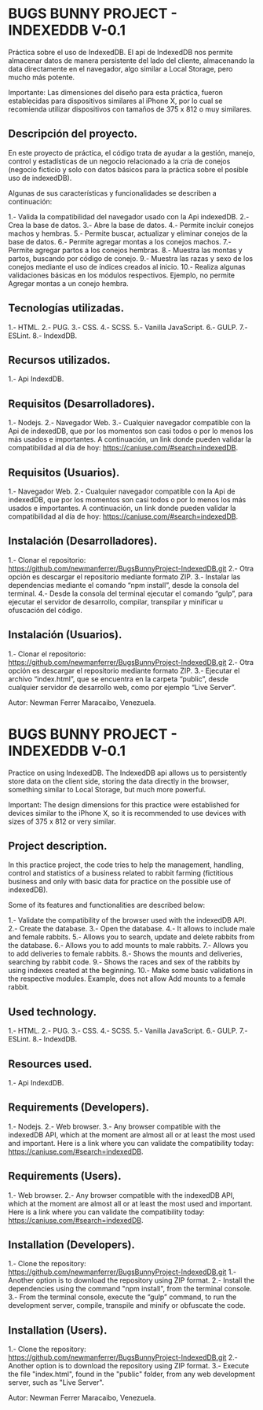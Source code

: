 # BUGS BUNNY PROJECT - INDEXEDDB V-0.1
Práctica sobre el uso de IndexedDB. El api de IndexedDB nos permite almacenar datos de manera persistente del lado del cliente, almacenando la data directamente en el navegador, algo similar a Local Storage, pero mucho más potente.

Importante: Las dimensiones del diseño para esta práctica, fueron establecidas para dispositivos similares al iPhone X, por lo cual se recomienda utilizar dispositivos con tamaños de 375 x 812 o muy similares. 

## Descripción del proyecto.
En este proyecto de práctica, el código trata de ayudar a la gestión, manejo, control y estadísticas de un negocio relacionado a la cría de conejos (negocio ficticio y solo con datos básicos para la práctica sobre el posible uso de indexedDB).

Algunas de sus características y funcionalidades se describen a continuación:

1.- Valida la compatibilidad del navegador usado con la Api indexedDB.
2.- Crea la base de datos.
3.- Abre la base de datos.
4.- Permite incluir conejos machos y hembras.
5.- Permite buscar, actualizar y eliminar conejos de la base de datos. 
6.- Permite agregar montas a los conejos machos. 
7.- Permite agregar partos a los conejos hembras. 
8.- Muestra las montas y partos, buscando por código de conejo. 
9.- Muestra las razas y sexo de los conejos mediante el uso de índices creados al inicio. 
10.- Realiza algunas validaciones básicas en los módulos respectivos. Ejemplo, no permite Agregar montas a un conejo hembra.

## Tecnologías utilizadas.
1.- HTML.
2.- PUG.
3.- CSS.
4.- SCSS.
5.- Vanilla JavaScript.
6.- GULP.
7.- ESLint. 
8.- IndexdDB.

## Recursos utilizados.
1.- Api IndexdDB.

## Requisitos (Desarrolladores).
1.- Nodejs.
2.- Navegador Web.
3.- Cualquier navegador compatible con la Api de indexedDB, que por los momentos son casi todos o por lo menos los más usados e importantes. A continuación, un link donde pueden validar la compatibilidad al día de hoy: https://caniuse.com/#search=indexedDB. 

## Requisitos (Usuarios).
1.- Navegador Web.
2.- Cualquier navegador compatible con la Api de indexedDB, que por los momentos son casi todos o por lo menos los más usados e importantes. A continuación, un link donde pueden validar la compatibilidad al día de hoy: https://caniuse.com/#search=indexedDB. 

## Instalación (Desarrolladores).
1.- Clonar el repositorio: https://github.com/newmanferrer/BugsBunnyProject-IndexedDB.git
2.- Otra opción es descargar el repositorio mediante formato ZIP.
3.- Instalar las dependencias mediante el comando “npm install”, desde la consola del terminal.
4.- Desde la consola del terminal ejecutar el comando “gulp”, para ejecutar el servidor de desarrollo, compilar, transpilar y minificar u ofuscación del código.

## Instalación (Usuarios).
1.- Clonar el repositorio: https://github.com/newmanferrer/BugsBunnyProject-IndexedDB.git
2.- Otra opción es descargar el repositorio mediante formato ZIP.
3.- Ejecutar el archivo “index.html”, que se encuentra en la carpeta “public”, desde cualquier servidor de desarrollo web, como por ejemplo “Live Server”.

Autor: Newman Ferrer Maracaibo, Venezuela.




# BUGS BUNNY PROJECT - INDEXEDDB V-0.1
Practice on using IndexedDB. The IndexedDB api allows us to persistently store data on the client side, storing the data directly in the browser, something similar to Local Storage, but much more powerful.

Important: The design dimensions for this practice were established for devices similar to the iPhone X, so it is recommended to use devices with sizes of 375 x 812 or very similar.

## Project description.
In this practice project, the code tries to help the management, handling, control and statistics of a business related to rabbit farming (fictitious business and only with basic data for practice on the possible use of indexedDB).

Some of its features and functionalities are described below:

1.- Validate the compatibility of the browser used with the indexedDB API.
2.- Create the database.
3.- Open the database.
4.- It allows to include male and female rabbits.
5.- Allows you to search, update and delete rabbits from the database.
6.- Allows you to add mounts to male rabbits.
7.- Allows you to add deliveries to female rabbits.
8.- Shows the mounts and deliveries, searching by rabbit code.
9.- Shows the races and sex of the rabbits by using indexes created at the beginning.
10.- Make some basic validations in the respective modules. Example, does not allow Add mounts to a female rabbit.

## Used technology.
1.- HTML.
2.- PUG.
3.- CSS.
4.- SCSS.
5.- Vanilla JavaScript.
6.- GULP.
7.- ESLint. 
8.- IndexdDB.

## Resources used.
1.- Api IndexdDB.

## Requirements (Developers).
1.- Nodejs.
2.- Web browser.
3.- Any browser compatible with the indexedDB API, which at the moment are almost all or at least the most used and important. Here is a link where you can validate the compatibility today: https://caniuse.com/#search=indexedDB.

## Requirements (Users).
1.- Web browser.
2.- Any browser compatible with the indexedDB API, which at the moment are almost all or at least the most used and important. Here is a link where you can validate the compatibility today: https://caniuse.com/#search=indexedDB.

## Installation (Developers).
1.- Clone the repository: https://github.com/newmanferrer/BugsBunnyProject-IndexedDB.git
1.- Another option is to download the repository using ZIP format.
2.- Install the dependencies using the command "npm install", from the terminal console.
3.- From the terminal console, execute the “gulp” command, to run the development server, compile, transpile and minify or obfuscate the code.

## Installation (Users).
1.- Clone the repository: https://github.com/newmanferrer/BugsBunnyProject-IndexedDB.git
2.- Another option is to download the repository using ZIP format.
3.- Execute the file "index.html", found in the "public" folder, from any web development server, such as "Live Server".

Autor: Newman Ferrer Maracaibo, Venezuela.
